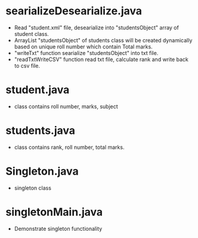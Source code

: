 # searializeDesearialize.java
- Read "student.xml" file, desearialize into "studentsObject" array of student class.
- ArrayList "studentsObject" of students class will be created dynamically based on unique roll number which contain Total marks.
- "writeTxt" function searialize "studentsObject" into txt file.
- "readTxtWriteCSV" function read txt file, calculate rank and write back to csv file.
# student.java
- class contains roll number, marks, subject
# students.java
- class contains rank, roll number, total marks.
# Singleton.java
- singleton class
# singletonMain.java
- Demonstrate singleton functionality
